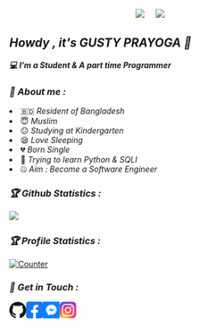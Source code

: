 <!-- Github README -->
<p align="center"><a href="https://github.com/gustyxd">
<img height="165" src="https://github-readme-stats.vercel.app/api?username=htr-tech&show_icons=true&include_all_commits=true&theme=react&cache_seconds=3200&hide_border=true" /></a>
&nbsp;&nbsp;&nbsp;
<a href="https://github.com/gusty-xd/"><img src="https://github-readme-stats.vercel.app/api/top-langs/?username=htr-tech&layout=compact&theme=react&hide_border=true" />
</a></p>

<h2><b><i>Howdy , it's GUSTY PRAYOGA 👋</i></b></h2>
<b><i>💻 I'm a Student & A part time Programmer</i></b>

<h3><b><i>🤠 About me :</i></b></h3>
<li> 🇧🇩 <i>Resident of Bangladesh</i></li>
<li> 😇 <i>Muslim</i></li>
<li> 😐 <i>Studying at Kindergarten</i></li>
<li> 😪 <i>Love Sleeping</i></li>
<li> 💔 <i>Born Single</i></li>
<li> 🐍 <i>Trying to learn Python & SQLI</i></li>
<li> 🤐 <i>Aim : Become a Software Engineer</i></li>


<h3><b><i>🏆 Github Statistics :</i></b></h3>
<a href="https://github.com/mhmdbadru-23"><img width=550 src="https://github-profile-trophy.vercel.app/?username=htr-tech&theme=dracula&no-frame=true&title=Followers,Stars,Commit,Repository,Issues"/></a>

<h3><b><i>🏆 Profile Statistics :</i></b></h3>
<a href="https://github.com/mhmdbadru-23"><img height="25" title="Counter" src="https://komarev.com/ghpvc/?username=htr-tech&color=blueviolet&style=flat-square"></a>

<h3><b><i>📡 Get in Touch :</i></b></h3>
<a href="https://github.com/gustyxd"><img align="left" title="Github" alt="Github" width="30px" src="assets/github.png" /></a>
<a href="https://fb.com/gustyxd"><img align="left" title="Facebook" alt="Facebook" width="30px" src="assets/facebook.png" /></a>
<a href="https://m.me/gustyxd"><img align="left" title="Messenger" alt="Messenger" width="30px" src="assets/messenger.png" /></a>
<a href="https://www.instagram.com/gustyxd"><img align="left" title="Instagram" alt="Instagram" width="30px" src="assets/instagram.png" /></a>

